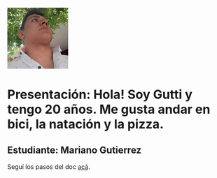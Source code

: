 ![mi foto](MarianoFotoMeet.jpg)
# Presentación: Hola! Soy Gutti y tengo 20 años. Me gusta andar en bici, la natación y la pizza.

## Estudiante: Mariano Gutierrez 

Seguí los pasos del doc [acá](https://docs.google.com/document/d/e/2PACX-1vQkogtG88cmwEIXEuff291urSyrZUYHikLIoRTspUodvIg5OoaUJTi8n0vqPJ3XUSN65sqJALTBizeB/pub).
